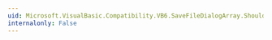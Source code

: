 ```yaml
---
uid: Microsoft.VisualBasic.Compatibility.VB6.SaveFileDialogArray.ShouldSerializeIndex(System.Windows.Forms.SaveFileDialog)
internalonly: False
---
```

